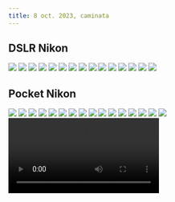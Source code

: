 ```yaml
---
title: 8 oct. 2023, caminata
---
```


## DSLR Nikon

![](DSC_0010.jpg)
![](DSC_0012.jpg)
![](DSC_0032.jpg)
![](DSC_0037.jpg)
![](DSC_0063-Edit.jpg)
![](DSC_0075.jpg)
![](DSC_0080.jpg)
![](DSC_0081.jpg)
![](DSC_0094.jpg)
![](DSC_0095.jpg)
![](DSC_0096.jpg)
![](DSC_0100.jpg)
![](DSC_0102%201.jpg)
![](DSC_0108.jpg)
![](DSC_0126.jpg)


## Pocket Nikon

![](DSCN9949%202.jpg)
![](DSCN9950.jpg)
![](DSCN9951.jpg)
![](DSCN9955%202.jpg)
![](DSCN9959%202.jpg)
![](DSCN9960%202.jpg)
![](DSCN9965%202.jpg)
![](DSCN9968.jpg)
![](DSCN9969.jpg)
![](DSCN9972.jpg)
![](DSCN9980.jpg)
![](DSCN9982.jpg)
![](DSCN9985.jpg)
![](DSCN9988.jpg)
![](DSCN9991.jpg)
![](DSCN9992.jpg)
![](DSCN9981.mp4)



